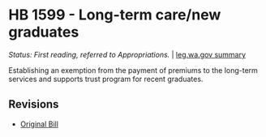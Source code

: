 # HB 1599 - Long-term care/new graduates
*Status: First reading, referred to Appropriations.* | [leg.wa.gov summary](https://app.leg.wa.gov/billsummary?BillNumber=1599&Year=2021)

Establishing an exemption from the payment of premiums to the long-term services and supports trust program for recent graduates.

## Revisions
* [Original Bill](1/)